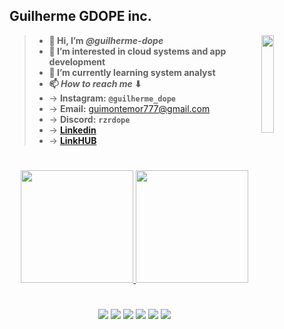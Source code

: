 ## Guilherme GDOPE inc.

<img align="right" width="20%" src="https://i.imgur.com/i3KfBTx.png">

> - __👋 Hi, I’m *@guilherme-dope*__
> - __👀 I’m interested in cloud systems and app development__
> - __🌱 I’m currently learning system analyst__ 
> -  __📫 *How to reach me* ⬇__
> -   -> __Instagram:__ __`@guilherme_dope`__
> -   -> __Email:__ guimontemor777@gmail.com
> -   -> __Discord:__ __`rzrdope`__
> -   -> [__Linkedin__](https://www.linkedin.com/in/guilherme-monte-mor)
> -   -> [__LinkHUB__](https://tinyurl.com/rzrdope)
  #

<div align="center">
  <a href="https://github.com/guilherme-dope">
  <img height="180em" src="https://github-readme-stats.vercel.app/api?username=guilherme-dope&show_icons=true&theme=dark&include_all_commits=true&count_private=true"/>
  <img height="180em" src="https://github-readme-stats.vercel.app/api/top-langs/?username=guilherme-dope&layout=compact&langs_count=7&theme=dark"/>
</div>

  #
  
  <div align="center"> 
  
  <a href="https://instagram.com/guilherme_dope" target="_blank"><img src="https://img.shields.io/badge/-Instagram-%23E4405F?style=for-the-badge&logo=instagram&logoColor=white" target="_blank"></a>
 	<a href="https://www.twitch.tv/ddrdope" target="_blank"><img src="https://img.shields.io/badge/Twitch-9146FF?style=for-the-badge&logo=twitch&logoColor=white" target="_blank"></a>
  <a href = "mailto:guimontemor777@gmail.com"><img src="https://img.shields.io/badge/-Gmail-%23333?style=for-the-badge&logo=gmail&logoColor=white" target="_blank"></a>
  <a href="https://www.linkedin.com/in/guilherme-monte-mor" target="_blank"><img src="https://img.shields.io/badge/-LinkedIn-%230077B5?style=for-the-badge&logo=linkedin&logoColor=white" target="_blank"></a> 
  <a href = "https://www.behance.net/xdope"><img src="https://img.shields.io/badge/-Behance-blue?style=for-the-badge&logo=behance&logoColor=white"></a>
  <a href = "https://tinyurl.com/rzrdope"><img src="https://github-production-user-asset-6210df.s3.amazonaws.com/81268873/264780448-0fc2f01b-5d21-4a70-a6d2-4357e72c4a42.svg"></a>

</div>
  
